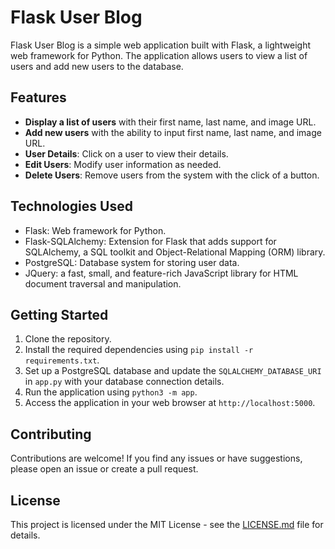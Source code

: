 # Flask User Blog

Flask User Blog is a simple web application built with Flask, a lightweight web framework for Python. The application allows users to view a list of users and add new users to the database.

## Features

- **Display a list of users** with their first name, last name, and image URL.
- **Add new users** with the ability to input first name, last name, and image URL.
- **User Details**: Click on a user to view their details.
- **Edit Users**: Modify user information as needed.
- **Delete Users**: Remove users from the system with the click of a button.

## Technologies Used

- Flask: Web framework for Python.
- Flask-SQLAlchemy: Extension for Flask that adds support for SQLAlchemy, a SQL toolkit and Object-Relational Mapping (ORM) library.
- PostgreSQL: Database system for storing user data.
- JQuery: a fast, small, and feature-rich JavaScript library for HTML document traversal and manipulation.

## Getting Started

1. Clone the repository.
2. Install the required dependencies using `pip install -r requirements.txt`.
3. Set up a PostgreSQL database and update the `SQLALCHEMY_DATABASE_URI` in `app.py` with your database connection details.
4. Run the application using `python3 -m app`.
5. Access the application in your web browser at `http://localhost:5000`.

## Contributing

Contributions are welcome! If you find any issues or have suggestions, please open an issue or create a pull request.

## License

This project is licensed under the MIT License - see the [LICENSE.md](LICENSE.md) file for details.

